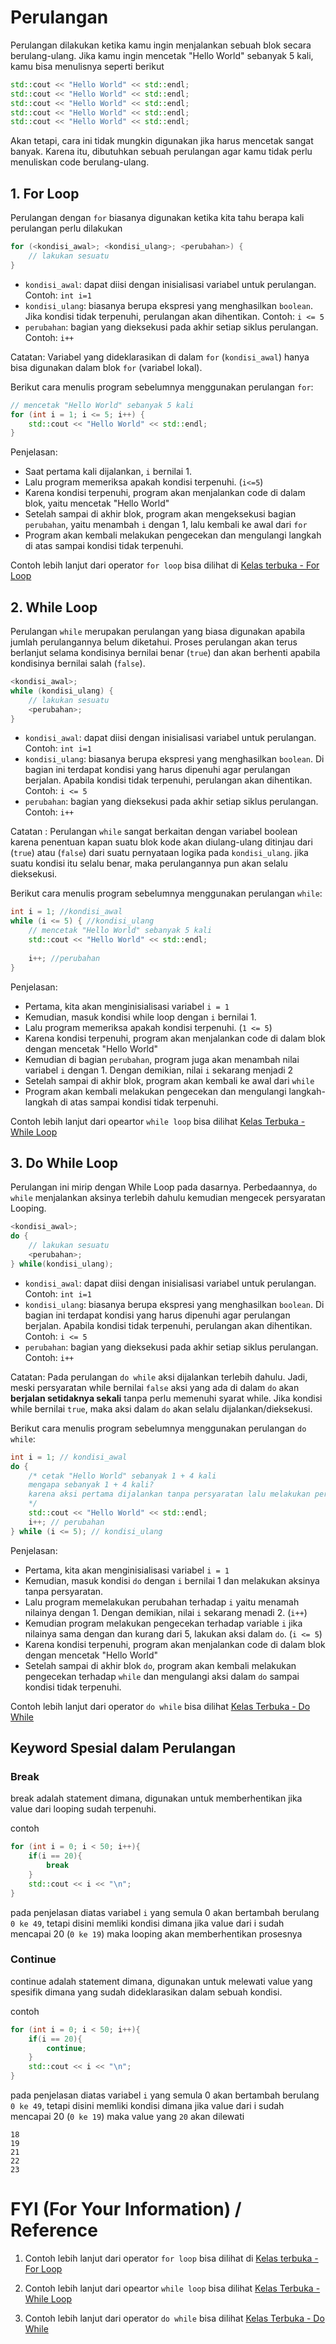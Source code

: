 # Perulangan

Perulangan dilakukan ketika kamu ingin menjalankan sebuah blok secara berulang-ulang. Jika kamu ingin mencetak "Hello World" sebanyak 5 kali, kamu bisa menulisnya seperti berikut

```cpp
std::cout << "Hello World" << std::endl;
std::cout << "Hello World" << std::endl;
std::cout << "Hello World" << std::endl;
std::cout << "Hello World" << std::endl;
std::cout << "Hello World" << std::endl;
```

Akan tetapi, cara ini tidak mungkin digunakan jika harus mencetak sangat banyak. Karena itu, dibutuhkan sebuah perulangan agar kamu tidak perlu menuliskan code berulang-ulang.

## 1. For Loop

Perulangan dengan `for` biasanya digunakan ketika kita tahu berapa kali perulangan perlu dilakukan

```cpp
for (<kondisi_awal>; <kondisi_ulang>; <perubahan>) {
	// lakukan sesuatu
}
```

- `kondisi_awal`: dapat diisi dengan inisialisasi variabel untuk perulangan. Contoh: `int i=1`
- `kondisi_ulang`: biasanya berupa ekspresi yang menghasilkan `boolean`. Jika kondisi tidak terpenuhi, perulangan akan dihentikan. Contoh: `i <= 5`
- `perubahan`: bagian yang dieksekusi pada akhir setiap siklus perulangan. Contoh: `i++`

Catatan: Variabel yang dideklarasikan di dalam `for` (`kondisi_awal`) hanya bisa digunakan dalam blok `for` (variabel lokal).

Berikut cara menulis program sebelumnya menggunakan perulangan `for`:

```cpp
// mencetak "Hello World" sebanyak 5 kali
for (int i = 1; i <= 5; i++) {
	std::cout << "Hello World" << std::endl;
}
```

Penjelasan:

- Saat pertama kali dijalankan, `i` bernilai 1.
- Lalu program memeriksa apakah kondisi terpenuhi. (`i<=5`)
- Karena kondisi terpenuhi, program akan menjalankan code di dalam blok, yaitu mencetak "Hello World"
- Setelah sampai di akhir blok, program akan mengeksekusi bagian `perubahan`, yaitu menambah `i` dengan 1, lalu kembali ke awal dari `for`
- Program akan kembali melakukan pengecekan dan mengulangi langkah di atas sampai kondisi tidak terpenuhi.

Contoh lebih lanjut dari operator ``for loop`` bisa dilihat di [Kelas terbuka - For Loop](https://www.youtube.com/watch?v=ZeqJewFm7zc&list=PLZS-MHyEIRo4Ze0bbGB1WKBSNMPzi-eWI&index=26)

## 2. While Loop
Perulangan `while` merupakan perulangan yang biasa digunakan apabila jumlah perulangannya belum diketahui. Proses perulangan akan terus berlanjut selama kondisinya bernilai benar (`true`) dan akan berhenti apabila kondisinya bernilai salah (`false`).

```cpp
<kondisi_awal>;
while (kondisi_ulang) {
	// lakukan sesuatu
	<perubahan>;
}
```

- `kondisi_awal`: dapat diisi dengan inisialisasi variabel untuk perulangan. Contoh: `int i=1`
- `kondisi_ulang`: biasanya berupa ekspresi yang menghasilkan `boolean`. Di bagian ini terdapat kondisi yang harus dipenuhi agar perulangan berjalan. Apabila kondisi tidak terpenuhi, perulangan akan dihentikan. Contoh: `i <= 5`
- `perubahan`: bagian yang dieksekusi pada akhir setiap siklus perulangan. Contoh: `i++`

Catatan : Perulangan `while` sangat berkaitan dengan variabel boolean karena penentuan kapan suatu blok kode akan diulang-ulang ditinjau dari (`true`) atau (`false`) dari suatu pernyataan logika pada `kondisi_ulang`. jika suatu kondisi itu selalu benar, maka perulangannya pun akan selalu dieksekusi.

Berikut cara menulis program sebelumnya menggunakan perulangan `while`:

```cpp
int i = 1; //kondisi_awal
while (i <= 5) { //kondisi_ulang
	// mencetak "Hello World" sebanyak 5 kali
	std::cout << "Hello World" << std::endl;
	
	i++; //perubahan
}
```

Penjelasan:

- Pertama, kita akan menginisialisasi variabel `i = 1`
- Kemudian, masuk kondisi while loop dengan `i` bernilai 1. 
- Lalu program memeriksa apakah kondisi terpenuhi. (`1 <= 5`)
- Karena kondisi terpenuhi, program akan menjalankan code di dalam blok dengan mencetak "Hello World"
- Kemudian di bagian `perubahan`, program juga akan menambah nilai variabel `i` dengan 1. Dengan demikian, nilai `i` sekarang menjadi 2
- Setelah sampai di akhir blok, program akan kembali ke awal dari `while`
- Program akan kembali melakukan pengecekan dan mengulangi langkah-langkah di atas sampai kondisi tidak terpenuhi.

Contoh lebih lanjut dari opeartor ``while loop`` bisa dilihat [Kelas Terbuka - While Loop](https://www.youtube.com/watch?v=Pzy3XWzORNw&list=PLZS-MHyEIRo4Ze0bbGB1WKBSNMPzi-eWI&index=25)

## 3. Do While Loop
Perulangan ini mirip dengan While Loop pada dasarnya. Perbedaannya, `do while` menjalankan aksinya terlebih dahulu kemudian mengecek persyaratan Looping.

```cpp
<kondisi_awal>;
do {
	// lakukan sesuatu
	<perubahan>;
} while(kondisi_ulang);
```

- `kondisi_awal`: dapat diisi dengan inisialisasi variabel untuk perulangan. Contoh: `int i=1`
- `kondisi_ulang`: biasanya berupa ekspresi yang menghasilkan `boolean`. Di bagian ini terdapat kondisi yang harus dipenuhi agar perulangan berjalan. Apabila kondisi tidak terpenuhi, perulangan akan dihentikan. Contoh: `i <= 5`
- `perubahan`: bagian yang dieksekusi pada akhir setiap siklus perulangan. Contoh: `i++`

Catatan: Pada perulangan `do while` aksi dijalankan terlebih dahulu. Jadi, meski persyaratan while bernilai `false` aksi yang ada di dalam `do` akan **berjalan setidaknya sekali** tanpa perlu memenuhi syarat while. Jika kondisi while bernilai `true`, maka aksi dalam `do` akan selalu dijalankan/dieksekusi.

Berikut cara menulis program sebelumnya menggunakan perulangan `do while`:

```cpp
int i = 1; // kondisi_awal
do {
	/* cetak "Hello World" sebanyak 1 + 4 kali
	mengapa sebanyak 1 + 4 kali?
	karena aksi pertama dijalankan tanpa persyaratan lalu melakukan perubahan dan kondisi_ulang
	*/
	std::cout << "Hello World" << std::endl;
	i++; // perubahan
} while (i <= 5); // kondisi_ulang
```

Penjelasan:

- Pertama, kita akan menginisialisasi variabel `i = 1`
- Kemudian, masuk kondisi `do` dengan `i` bernilai 1 dan melakukan aksinya tanpa persyaratan.
- Lalu program memelakukan perubahan terhadap `i` yaitu menamah nilainya dengan 1. Dengan demikian, nilai `i` sekarang menadi 2. (`i++`)
- Kemudian program melakukan pengecekan terhadap variable `i` jika nilainya sama dengan dan kurang dari 5, lakukan aksi dalam `do`. (`i <= 5`)
- Karena kondisi terpenuhi, program akan menjalankan code di dalam blok dengan mencetak "Hello World"
- Setelah sampai di akhir blok `do`, program akan kembali melakukan pengecekan terhadap `while` dan mengulangi aksi dalam `do` sampai kondisi tidak terpenuhi.

Contoh lebih lanjut dari operator ``do while`` bisa dilihat [Kelas Terbuka - Do While](https://www.youtube.com/watch?v=Pzy3XWzORNw&list=PLZS-MHyEIRo4Ze0bbGB1WKBSNMPzi-eWI&index=25)

## Keyword Spesial dalam Perulangan

### Break
break adalah statement dimana, digunakan untuk memberhentikan jika value dari looping sudah terpenuhi.

contoh
```cpp
for (int i = 0; i < 50; i++){
    if(i == 20){
        break
    }
    std::cout << i << "\n";
}
```
pada penjelasan diatas variabel ``i`` yang semula 0 akan bertambah berulang ``0 ke 49``, tetapi disini memliki kondisi dimana jika value dari i sudah mencapai 20 (``0 ke 19``) maka looping akan memberhentikan prosesnya


### Continue
continue adalah statement dimana, digunakan untuk melewati value yang spesifik dimana yang sudah dideklarasikan dalam sebuah kondisi.

contoh

```cpp
for (int i = 0; i < 50; i++){
    if(i == 20){
        continue;
    }
    std::cout << i << "\n";
}
```
pada penjelasan diatas variabel ``i`` yang semula 0 akan bertambah berulang ``0 ke 49``, tetapi disini memliki kondisi dimana jika value dari i sudah mencapai 20 (``0 ke 19``) maka value yang ``20`` akan dilewati
```
18
19
21
22
23
```

# FYI (For Your Information) / Reference
1. Contoh lebih lanjut dari operator ``for loop`` bisa dilihat di [Kelas terbuka - For Loop](https://www.youtube.com/watch?v=ZeqJewFm7zc&list=PLZS-MHyEIRo4Ze0bbGB1WKBSNMPzi-eWI&index=26)

2. Contoh lebih lanjut dari opeartor ``while loop`` bisa dilihat [Kelas Terbuka - While Loop](https://www.youtube.com/watch?v=Pzy3XWzORNw&list=PLZS-MHyEIRo4Ze0bbGB1WKBSNMPzi-eWI&index=25)

3. Contoh lebih lanjut dari operator ``do while`` bisa dilihat [Kelas Terbuka - Do While](https://www.youtube.com/watch?v=Pzy3XWzORNw&list=PLZS-MHyEIRo4Ze0bbGB1WKBSNMPzi-eWI&index=25)
